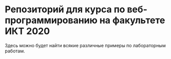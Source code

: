 # Репозиторий для курса по веб-программированию на факультете ИКТ 2020

Здесь можно будет найти всякие различные примеры по лабораторным работам.


